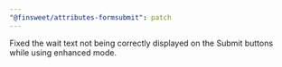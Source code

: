 ```yaml
---
"@finsweet/attributes-formsubmit": patch
---
```


Fixed the wait text not being correctly displayed on the Submit buttons while using enhanced mode.
